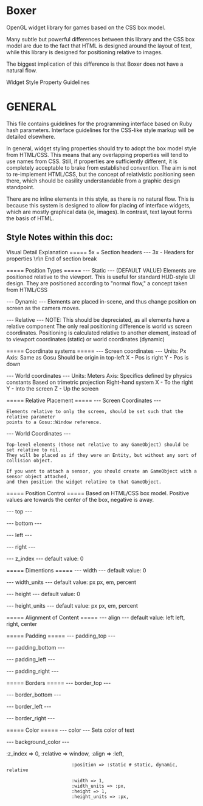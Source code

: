 # Boxer

OpenGL widget library for games based on the CSS box model.

Many subtle but powerful differences between this library 
and the CSS box model are due to the fact that HTML is
designed around the layout of text, while this library
is designed for positioning relative to images.

The biggest implication of this difference is that Boxer
does not have a natural flow.



Widget Style Property Guidelines

GENERAL
=============================
This file contains guidelines for the programming interface based on Ruby hash parameters.
Interface guidelines for the CSS-like style markup will be detailed elsewhere.

In general, widget styling properties should try to adopt the box model style from HTML/CSS.
This means that any overlapping properties will tend to use names from CSS.  Still, if properties
are sufficiently different, it is completely acceptable to brake from established convention.
The aim is not to re-implement HTML/CSS, but the concept of relativistic positioning seen there,
which should be easility understandable from a graphic design standpoint.

There are no inline elements in this style, as there is no natural flow.  This is because this
system is designed to allow for placing of interface widgets, which are mostly graphical data
(ie, images).  In contrast, text layout forms the basis of HTML.

Style Notes within this doc:
---------------------------

Visual		Detail		Explanation
=====		5x =		Section headers
---			3x -		Headers for properties
			\n\n		End of section break

===== Position Types =====
--- Static --- (DEFAULT VALUE)
Elements are positioned relative to the viewport.  This is useful for standard HUD-style UI design.
They are positioned according to "normal flow," a concept taken from HTML/CSS

--- Dynamic ---
Elements are placed in-scene, and thus change position on screen as the camera moves.

--- Relative ---
NOTE:	This should be depreciated, as all elements have a relative component
		The only real positioning difference is world vs screen coordinates.
Positioning is calculated relative to another element, instead of to viewport coordinates (static)
or world coordinates (dynamic)

===== Coordinate systems =====
--- Screen coordinates ---
Units:	Px
Axis:	Same as Gosu
		Should be origin in top-left
		X - Pos is right
		Y - Pos is down

--- World coordinates ---
Units:	Meters
Axis:	Specifics defined by physics constants
		Based on trimetric projection
		Right-hand system
		X - To the right
		Y - Into the screen
		Z - Up the screen

===== Relative Placement =====
--- Screen Coordinates ---

	Elements relative to only the screen, should be set such that the relative parameter
	points to a Gosu::Window reference.

--- World Coordinates ---

	Top-level elements (those not relative to any GameObject) should be set relative to nil.
	They will be placed as if they were an Entity, but without any sort of collision object.
	
	If you want to attach a sensor, you should create an GameObject with a sensor object attached,
	and then position the widget relative to that GameObject.


===== Position Control =====
Based on HTML/CSS box model.  Positive values are towards the center of the box, negative is away.

--- top ---

--- bottom ---

--- left ---

--- right ---

--- z_index ---
default value:	0

===== Dimentions =====
--- width ---
default value:	0

--- width_units ---
default value:	px
px, em, percent

--- height ---
default value:	0

--- height_units ---
default value:	px
px, em, percent

===== Alignment of Content =====
--- align ---
default value: left
left, right, center

===== Padding =====
--- padding_top ---

--- padding_bottom ---

--- padding_left ---

--- padding_right ---

===== Borders =====
--- border_top ---

--- border_bottom ---

--- border_left ---

--- border_right ---

===== Color =====
--- color ---
Sets color of text

--- background_color ---






:z_index => 0,
							:relative => window,
							:align => :left,
							
							:position => :static # static, dynamic, relative
							
							:width => 1,
							:width_units => :px,
							:height => 1,
							:height_units => :px,
							
							
